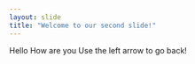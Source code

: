 ```yaml
---
layout: slide
title: "Welcome to our second slide!"
---
```

Hello How are you
Use the left arrow to go back!
